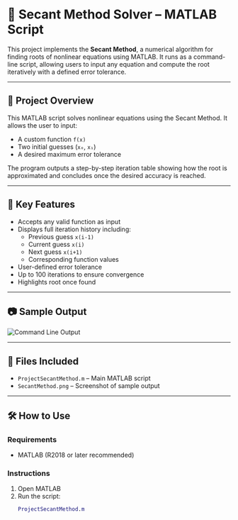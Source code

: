 # 📐 Secant Method Solver – MATLAB Script

This project implements the **Secant Method**, a numerical algorithm for finding roots of nonlinear equations using MATLAB. It runs as a command-line script, allowing users to input any equation and compute the root iteratively with a defined error tolerance.

---

## 🚀 Project Overview

This MATLAB script solves nonlinear equations using the Secant Method. It allows the user to input:

- A custom function `f(x)`
- Two initial guesses (`x₀`, `x₁`)
- A desired maximum error tolerance

The program outputs a step-by-step iteration table showing how the root is approximated and concludes once the desired accuracy is reached.

---

## 🧠 Key Features

- Accepts any valid function as input
- Displays full iteration history including:
  - Previous guess `x(i-1)`
  - Current guess `x(i)`
  - Next guess `x(i+1)`
  - Corresponding function values
- User-defined error tolerance
- Up to 100 iterations to ensure convergence
- Highlights root once found

---

## 📷 Sample Output

![Command Line Output](./ProjectSecantMethod.png)

---

## 📂 Files Included

- `ProjectSecantMethod.m` – Main MATLAB script
- `SecantMethod.png` – Screenshot of sample output

---

## 🛠 How to Use

### Requirements
- MATLAB (R2018 or later recommended)

### Instructions
1. Open MATLAB
2. Run the script:
   ```matlab
   ProjectSecantMethod.m
